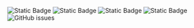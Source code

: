 ![Static Badge](https://img.shields.io/badge/blacklists-61-000000) ![Static Badge](https://img.shields.io/badge/blacklisted-2989742-cc0000) ![Static Badge](https://img.shields.io/badge/whitelisted-2254-00CC00) ![Static Badge](https://img.shields.io/badge/streaming_blacklist-28107-000000) ![GitHub issues](https://img.shields.io/github/issues/fabriziosalmi/blacklists)
